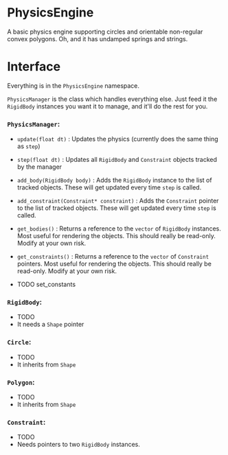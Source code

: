 # PhysicsEngine
A basic physics engine supporting circles and orientable non-regular convex polygons.
Oh, and it has undamped springs and strings.

# Interface
Everything is in the `PhysicsEngine` namespace.

`PhysicsManager` is the class which handles everything else. Just feed it the `RigidBody` instances you want it to manage, and it'll do the rest for you.
 
### `PhysicsManager`:

- `update(float dt)`
:  Updates the physics (currently does the same thing as `step`)

- `step(float dt)`
:  Updates all `RigidBody` and `Constraint` objects tracked by the manager

- `add_body(RigidBody body)`
:  Adds the `RigidBody` instance to the list of tracked objects. These will get updated every time `step` is called.

- `add_constraint(Constraint* constraint)`
:  Adds the `Constraint` pointer to the list of tracked objects. These will get updated every time `step` is called.

- `get_bodies()`
:  Returns a reference to the `vector` of `RigidBody` instances. Most useful for rendering the objects. This should really be read-only. Modify at your own risk.

- `get_constraints()`
:  Returns a reference to the `vector` of `Constraint` pointers. Most useful for rendering the objects. This should really be read-only. Modify at your own risk.

- TODO set_constants

### `RigidBody`:

- TODO
- It needs a `Shape` pointer

### `Circle`:

- TODO
- It inherits from `Shape`

### `Polygon`:

- TODO
- It inherits from `Shape`

### `Constraint`:

- TODO
- Needs pointers to two `RigidBody` instances.
